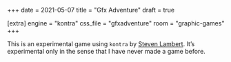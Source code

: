 +++
date = 2021-05-07
title = "Gfx Adventure"
draft = true

[extra]
engine = "kontra"
css_file = "gfxadventure"
room = "graphic-games"
+++

This is an experimental game using `kontra` by [Steven Lambert](https://github.com/straker/). It’s experimental only in the sense that I have never made a game before.
